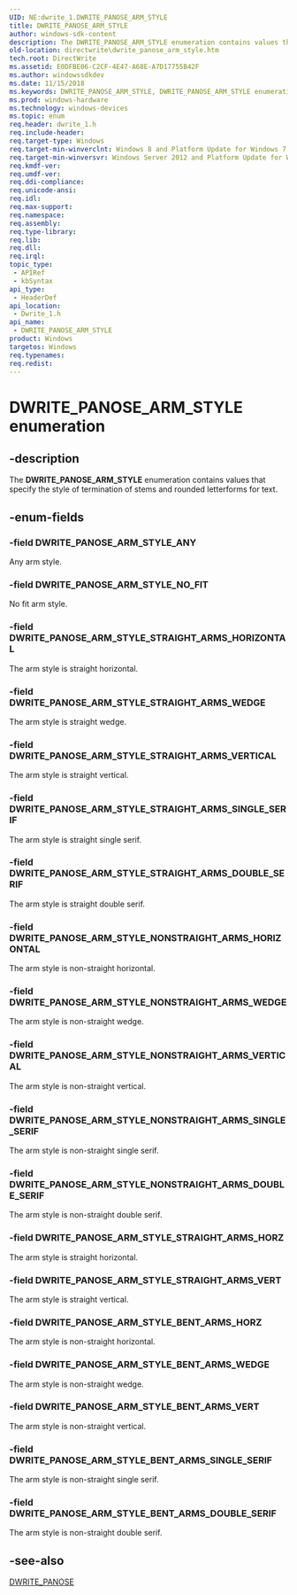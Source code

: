 ```yaml
---
UID: NE:dwrite_1.DWRITE_PANOSE_ARM_STYLE
title: DWRITE_PANOSE_ARM_STYLE
author: windows-sdk-content
description: The DWRITE_PANOSE_ARM_STYLE enumeration contains values that specify the style of termination of stems and rounded letterforms for text.
old-location: directwrite\dwrite_panose_arm_style.htm
tech.root: DirectWrite
ms.assetid: E0DFBE06-C2CF-4E47-A68E-A7D17755B42F
ms.author: windowssdkdev
ms.date: 11/15/2018
ms.keywords: DWRITE_PANOSE_ARM_STYLE, DWRITE_PANOSE_ARM_STYLE enumeration [Direct Write], DWRITE_PANOSE_ARM_STYLE_ANY, DWRITE_PANOSE_ARM_STYLE_BENT_ARMS_DOUBLE_SERIF, DWRITE_PANOSE_ARM_STYLE_BENT_ARMS_HORZ, DWRITE_PANOSE_ARM_STYLE_BENT_ARMS_SINGLE_SERIF, DWRITE_PANOSE_ARM_STYLE_BENT_ARMS_VERT, DWRITE_PANOSE_ARM_STYLE_BENT_ARMS_WEDGE, DWRITE_PANOSE_ARM_STYLE_NONSTRAIGHT_ARMS_DOUBLE_SERIF, DWRITE_PANOSE_ARM_STYLE_NONSTRAIGHT_ARMS_HORIZONTAL, DWRITE_PANOSE_ARM_STYLE_NONSTRAIGHT_ARMS_SINGLE_SERIF, DWRITE_PANOSE_ARM_STYLE_NONSTRAIGHT_ARMS_VERTICAL, DWRITE_PANOSE_ARM_STYLE_NONSTRAIGHT_ARMS_WEDGE, DWRITE_PANOSE_ARM_STYLE_NO_FIT, DWRITE_PANOSE_ARM_STYLE_STRAIGHT_ARMS_DOUBLE_SERIF, DWRITE_PANOSE_ARM_STYLE_STRAIGHT_ARMS_HORIZONTAL, DWRITE_PANOSE_ARM_STYLE_STRAIGHT_ARMS_HORZ, DWRITE_PANOSE_ARM_STYLE_STRAIGHT_ARMS_SINGLE_SERIF, DWRITE_PANOSE_ARM_STYLE_STRAIGHT_ARMS_VERT, DWRITE_PANOSE_ARM_STYLE_STRAIGHT_ARMS_VERTICAL, DWRITE_PANOSE_ARM_STYLE_STRAIGHT_ARMS_WEDGE, directwrite.dwrite_panose_arm_style, dwrite_1/DWRITE_PANOSE_ARM_STYLE, dwrite_1/DWRITE_PANOSE_ARM_STYLE_ANY, dwrite_1/DWRITE_PANOSE_ARM_STYLE_BENT_ARMS_DOUBLE_SERIF, dwrite_1/DWRITE_PANOSE_ARM_STYLE_BENT_ARMS_HORZ, dwrite_1/DWRITE_PANOSE_ARM_STYLE_BENT_ARMS_SINGLE_SERIF, dwrite_1/DWRITE_PANOSE_ARM_STYLE_BENT_ARMS_VERT, dwrite_1/DWRITE_PANOSE_ARM_STYLE_BENT_ARMS_WEDGE, dwrite_1/DWRITE_PANOSE_ARM_STYLE_NONSTRAIGHT_ARMS_DOUBLE_SERIF, dwrite_1/DWRITE_PANOSE_ARM_STYLE_NONSTRAIGHT_ARMS_HORIZONTAL, dwrite_1/DWRITE_PANOSE_ARM_STYLE_NONSTRAIGHT_ARMS_SINGLE_SERIF, dwrite_1/DWRITE_PANOSE_ARM_STYLE_NONSTRAIGHT_ARMS_VERTICAL, dwrite_1/DWRITE_PANOSE_ARM_STYLE_NONSTRAIGHT_ARMS_WEDGE, dwrite_1/DWRITE_PANOSE_ARM_STYLE_NO_FIT, dwrite_1/DWRITE_PANOSE_ARM_STYLE_STRAIGHT_ARMS_DOUBLE_SERIF, dwrite_1/DWRITE_PANOSE_ARM_STYLE_STRAIGHT_ARMS_HORIZONTAL, dwrite_1/DWRITE_PANOSE_ARM_STYLE_STRAIGHT_ARMS_HORZ, dwrite_1/DWRITE_PANOSE_ARM_STYLE_STRAIGHT_ARMS_SINGLE_SERIF, dwrite_1/DWRITE_PANOSE_ARM_STYLE_STRAIGHT_ARMS_VERT, dwrite_1/DWRITE_PANOSE_ARM_STYLE_STRAIGHT_ARMS_VERTICAL, dwrite_1/DWRITE_PANOSE_ARM_STYLE_STRAIGHT_ARMS_WEDGE
ms.prod: windows-hardware
ms.technology: windows-devices
ms.topic: enum
req.header: dwrite_1.h
req.include-header: 
req.target-type: Windows
req.target-min-winverclnt: Windows 8 and Platform Update for Windows 7 [desktop apps only]
req.target-min-winversvr: Windows Server 2012 and Platform Update for Windows Server 2008 R2 [desktop apps only]
req.kmdf-ver: 
req.umdf-ver: 
req.ddi-compliance: 
req.unicode-ansi: 
req.idl: 
req.max-support: 
req.namespace: 
req.assembly: 
req.type-library: 
req.lib: 
req.dll: 
req.irql: 
topic_type:
 - APIRef
 - kbSyntax
api_type:
 - HeaderDef
api_location:
 - Dwrite_1.h
api_name:
 - DWRITE_PANOSE_ARM_STYLE
product: Windows
targetos: Windows
req.typenames: 
req.redist: 
---
```


# DWRITE_PANOSE_ARM_STYLE enumeration


## -description


The <b>DWRITE_PANOSE_ARM_STYLE</b> enumeration contains values that specify the style of termination of stems and rounded letterforms for text.


## -enum-fields




### -field DWRITE_PANOSE_ARM_STYLE_ANY

Any arm style.


### -field DWRITE_PANOSE_ARM_STYLE_NO_FIT

No fit arm style.


### -field DWRITE_PANOSE_ARM_STYLE_STRAIGHT_ARMS_HORIZONTAL

The arm style is straight horizontal.


### -field DWRITE_PANOSE_ARM_STYLE_STRAIGHT_ARMS_WEDGE

The arm style is straight wedge.


### -field DWRITE_PANOSE_ARM_STYLE_STRAIGHT_ARMS_VERTICAL

The arm style is straight vertical.


### -field DWRITE_PANOSE_ARM_STYLE_STRAIGHT_ARMS_SINGLE_SERIF

The arm style is straight single serif.


### -field DWRITE_PANOSE_ARM_STYLE_STRAIGHT_ARMS_DOUBLE_SERIF

The arm style is straight double serif.


### -field DWRITE_PANOSE_ARM_STYLE_NONSTRAIGHT_ARMS_HORIZONTAL

The arm style is non-straight horizontal.


### -field DWRITE_PANOSE_ARM_STYLE_NONSTRAIGHT_ARMS_WEDGE

The arm style is non-straight wedge.


### -field DWRITE_PANOSE_ARM_STYLE_NONSTRAIGHT_ARMS_VERTICAL

The arm style is non-straight vertical.


### -field DWRITE_PANOSE_ARM_STYLE_NONSTRAIGHT_ARMS_SINGLE_SERIF

The arm style is non-straight single serif.


### -field DWRITE_PANOSE_ARM_STYLE_NONSTRAIGHT_ARMS_DOUBLE_SERIF

The arm style is non-straight double serif.


### -field DWRITE_PANOSE_ARM_STYLE_STRAIGHT_ARMS_HORZ

The arm style is straight horizontal.


### -field DWRITE_PANOSE_ARM_STYLE_STRAIGHT_ARMS_VERT

The arm style is straight vertical.


### -field DWRITE_PANOSE_ARM_STYLE_BENT_ARMS_HORZ

The arm style is non-straight horizontal.


### -field DWRITE_PANOSE_ARM_STYLE_BENT_ARMS_WEDGE

The arm style is non-straight wedge.


### -field DWRITE_PANOSE_ARM_STYLE_BENT_ARMS_VERT

The arm style is non-straight vertical.


### -field DWRITE_PANOSE_ARM_STYLE_BENT_ARMS_SINGLE_SERIF

The arm style is non-straight single serif.


### -field DWRITE_PANOSE_ARM_STYLE_BENT_ARMS_DOUBLE_SERIF

The arm style is non-straight double serif.


## -see-also




<a href="https://msdn.microsoft.com/B65B4C8E-1CA0-47AC-AA3F-8F2EACC5C11A">DWRITE_PANOSE</a>
 

 

